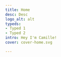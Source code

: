 ```yaml
---
title: Home
desc: Desc
logo_alt: alt
typeds:
- Typed 1
- Typed 2
intro: Hey I'm Camille!
cover: cover-home.svg

---
```

